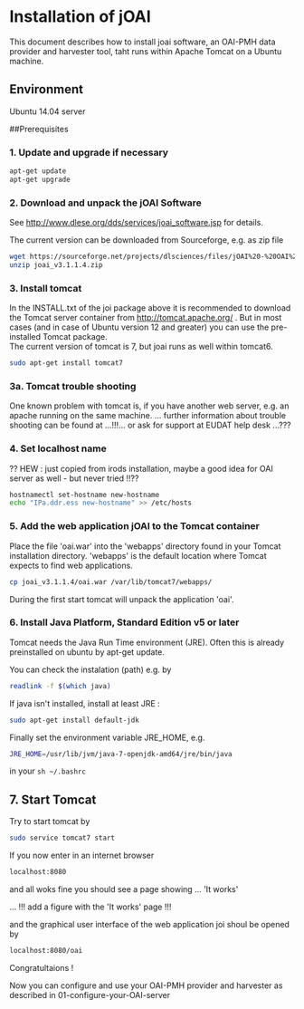 # Installation of jOAI
This document describes how to install joai software, an OAI-PMH data provider and harvester tool, taht runs within Apache Tomcat on a Ubuntu machine. 

## Environment
Ubuntu 14.04 server

##Prerequisites
### 1. Update and upgrade if necessary
```sh
apt-get update
apt-get upgrade
```

### 2. Download and unpack the jOAI Software
See http://www.dlese.org/dds/services/joai_software.jsp for details.

The current version can be downloaded from Sourceforge, e.g. as zip file

```sh
wget https://sourceforge.net/projects/dlsciences/files/jOAI%20-%20OAI%20Provider_Harvester/v3.1.1.4/joai_v3.1.1.4.zip
unzip joai_v3.1.1.4.zip
```

### 3. Install tomcat
In the INSTALL.txt of the joi package above it is recommended to download
the Tomcat server container from http://tomcat.apache.org/ .
But in most cases (and in case of Ubuntu version 12 and greater) you can use the pre-installed Tomcat package.  
The current version of tomcat is 7, but joai runs as well within tomcat6.
```sh
sudo apt-get install tomcat7
```

### 3a. Tomcat trouble shooting
One known problem with tomcat is, if you have another web server, e.g. an apache running on the same machine.
... further information about trouble shooting can be found at 
...!!!...
or ask for support at EUDAT help desk ...??? 

### 4. Set localhost name
?? HEW : just copied from irods installation, maybe a good idea for OAI server as well - but never tried !!?? 
```sh
hostnamectl set-hostname new-hostname
echo "IPa.ddr.ess new-hostname" >> /etc/hosts
```

### 5. Add the web application jOAI to the Tomcat container
Place the file 'oai.war' into the 'webapps' directory found in your Tomcat installation directory. 'webapps' is the default location where Tomcat 
expects to find web applications.
```sh
cp joai_v3.1.1.4/oai.war /var/lib/tomcat7/webapps/
```
During the first start tomcat will unpack the application 'oai'.

### 6. Install Java Platform, Standard Edition v5 or later
Tomcat needs the Java Run Time environment (JRE).
Often this is already preinstalled on ubuntu by apt-get update.

You can check the instalation (path) e.g. by 
```sh
readlink -f $(which java)
``` 

If java isn't installed, install at least JRE :
```sh
sudo apt-get install default-jdk
```

Finally set the environment variable JRE_HOME, e.g. 
```sh
JRE_HOME=/usr/lib/jvm/java-7-openjdk-amd64/jre/bin/java
```
in your ```sh ~/.bashrc```

## 7. Start Tomcat 

Try to start tomcat by
```sh
sudo service tomcat7 start
```

If you now enter in an internet browser
```sh
localhost:8080
```
and all woks fine you should see a page showing
...  'It works'

... !!! add a figure with the 'It works' page !!!

and the graphical user interface of the web application joi shoul be opened by 
```sh
localhost:8080/oai
```

Congratultaions !

Now you can configure and use your OAI-PMH provider and harvester
as described in 01-configure-your-OAI-server
